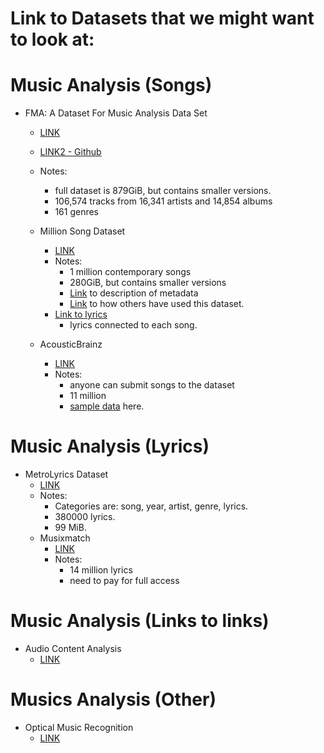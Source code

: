 # Link to Datasets that we might want to look at:

# Music Analysis (Songs)

  * FMA: A Dataset For Music Analysis Data Set 
    * [LINK](https://archive.ics.uci.edu/ml/datasets/FMA%3A+A+Dataset+For+Music+Analysis)
    * [LINK2 - Github](https://archive.ics.uci.edu/ml/datasets/FMA%3A+A+Dataset+For+Music+Analysis)
    * Notes:
      * full dataset is 879GiB, but contains smaller versions.
      * 106,574 tracks from 16,341 artists and 14,854 albums
      * 161 genres

    * Million Song Dataset
      * [LINK](https://labrosa.ee.columbia.edu/millionsong/) 
      * Notes:
        * 1 million contemporary songs
        * 280GiB, but contains smaller versions
        * [Link](https://labrosa.ee.columbia.edu/millionsong/pages/example-track-description) to description of metadata
        * [Link](https://www.kaggle.com/c/msdchallenge/discussion) to how others have used this dataset.
      * [Link to lyrics](https://labrosa.ee.columbia.edu/millionsong/musixmatch)
        * lyrics connected to each song.

    * AcousticBrainz
      * [LINK](http://acousticbrainz.org/)
      * Notes:
        * anyone can submit songs to the dataset
        * 11 million 
        * [sample data](http://acousticbrainz.org/data#sample-data) here.

# Music Analysis (Lyrics)

  * MetroLyrics Dataset
    * [LINK](https://www.kaggle.com/gyani95/380000-lyrics-from-metrolyrics)
    * Notes:
      * Categories are: song, year, artist, genre, lyrics.
      * 380000 lyrics.
      * 99 MiB.
    * Musixmatch
      * [LINK](https://developer.musixmatch.com/)
      * Notes:
        * 14 million lyrics
        * need to pay for full access

# Music Analysis (Links to links)

  * Audio Content Analysis
    * [LINK](https://www.audiocontentanalysis.org/data-sets/)

# Musics Analysis (Other)

  * Optical Music Recognition
    * [LINK](https://apacha.github.io/OMR-Datasets/)
